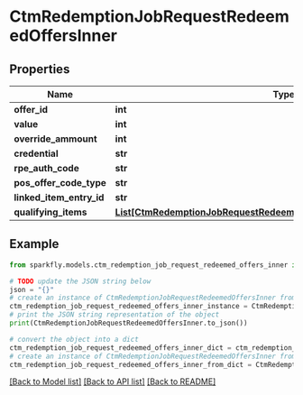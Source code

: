 # CtmRedemptionJobRequestRedeemedOffersInner


## Properties

Name | Type | Description | Notes
------------ | ------------- | ------------- | -------------
**offer_id** | **int** |  | [optional] 
**value** | **int** |  | [optional] 
**override_ammount** | **int** |  | [optional] 
**credential** | **str** |  | [optional] 
**rpe_auth_code** | **str** |  | [optional] 
**pos_offer_code_type** | **str** |  | [optional] 
**linked_item_entry_id** | **str** |  | [optional] 
**qualifying_items** | [**List[CtmRedemptionJobRequestRedeemedOffersInnerQualifyingItemsInner]**](CtmRedemptionJobRequestRedeemedOffersInnerQualifyingItemsInner.md) |  | [optional] 

## Example

```python
from sparkfly.models.ctm_redemption_job_request_redeemed_offers_inner import CtmRedemptionJobRequestRedeemedOffersInner

# TODO update the JSON string below
json = "{}"
# create an instance of CtmRedemptionJobRequestRedeemedOffersInner from a JSON string
ctm_redemption_job_request_redeemed_offers_inner_instance = CtmRedemptionJobRequestRedeemedOffersInner.from_json(json)
# print the JSON string representation of the object
print(CtmRedemptionJobRequestRedeemedOffersInner.to_json())

# convert the object into a dict
ctm_redemption_job_request_redeemed_offers_inner_dict = ctm_redemption_job_request_redeemed_offers_inner_instance.to_dict()
# create an instance of CtmRedemptionJobRequestRedeemedOffersInner from a dict
ctm_redemption_job_request_redeemed_offers_inner_from_dict = CtmRedemptionJobRequestRedeemedOffersInner.from_dict(ctm_redemption_job_request_redeemed_offers_inner_dict)
```
[[Back to Model list]](../README.md#documentation-for-models) [[Back to API list]](../README.md#documentation-for-api-endpoints) [[Back to README]](../README.md)


